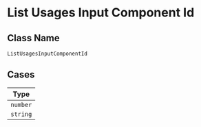 
# List Usages Input Component Id

## Class Name

`ListUsagesInputComponentId`

## Cases

| Type |
|  --- |
| `number` |
| `string` |

